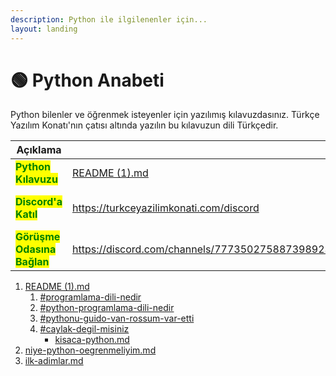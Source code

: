 ```yaml
---
description: Python ile ilgilenenler için...
layout: landing
---
```


# 🟢 Python Anabeti

Python bilenler ve öğrenmek isteyenler için yazılımış kılavuzdasınız. Türkçe Yazılım Konatı'nın çatısı altında yazılın bu kılavuzun dili Türkçedir.

<table data-column-title-hidden data-view="cards"><thead><tr><th>Açıklama</th><th data-hidden data-card-target data-type="content-ref"></th><th data-hidden data-card-cover data-type="files"></th></tr></thead><tbody><tr><td><mark style="color:green;"><strong>Python Kılavuzu</strong></mark></td><td><a href="README (1).md">README (1).md</a></td><td><a href=".gitbook/assets/Kılavuzu okuyun.gif">Kılavuzu okuyun.gif</a></td></tr><tr><td><mark style="color:green;"><strong>Discord'a Katıl</strong></mark></td><td><a href="https://turkceyazilimkonati.com/discord">https://turkceyazilimkonati.com/discord</a></td><td><a href=".gitbook/assets/TYK - Discord KATIL.gif">TYK - Discord KATIL.gif</a></td></tr><tr><td><mark style="color:green;"><strong>Görüşme Odasına Bağlan</strong></mark></td><td><a href="https://discord.com/channels/777350275887398923/1037469564608450701">https://discord.com/channels/777350275887398923/1037469564608450701</a></td><td><a href=".gitbook/assets/toplantı.png">toplantı.png</a></td></tr></tbody></table>

1. [README (1).md](<README (1).md> "mention")
   1. [#programlama-dili-nedir](<README (1).md#programlama-dili-nedir> "mention")
   2. [#python-programlama-dili-nedir](<README (1).md#python-programlama-dili-nedir> "mention")
   3. [#pythonu-guido-van-rossum-var-etti](<README (1).md#pythonu-guido-van-rossum-var-etti> "mention")
   4. [#caylak-degil-misiniz](<README (1).md#caylak-degil-misiniz> "mention")
      * [kisaca-python.md](python-ile-tanisin/kisaca-python.md "mention")
2. [niye-python-oegrenmeliyim.md](python-ogrenme-kilavuzu/niye-python-oegrenmeliyim.md "mention")
3. [ilk-adimlar.md](python-ogrenme-kilavuzu/ilk-adimlar.md "mention")
